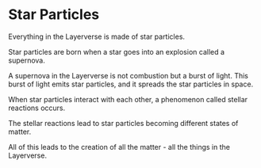 # Star Particles

Everything in the Layerverse is made of star particles.

Star particles are born when a star goes into an explosion called a supernova.

A supernova in the Layerverse is not combustion but a burst of light.
This burst of light emits star particles, and it spreads the star particles in space.

When star particles interact with each other, a phenomenon called stellar reactions occurs.

The stellar reactions lead to star particles becoming different states of matter.

All of this leads to the creation of all the matter - all the things in the Layerverse.